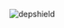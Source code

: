 ![depshield](https://14gxy2qgoj.execute-api.us-east-2.amazonaws.com/prod/badges/depshield-testing/test-project-2020041703/depshield.svg)
<!-- ![depshield](https://staging.depshield.sonatype.org/badges/depshield-testing/test-project-2020041703/depshield.svg) -->
